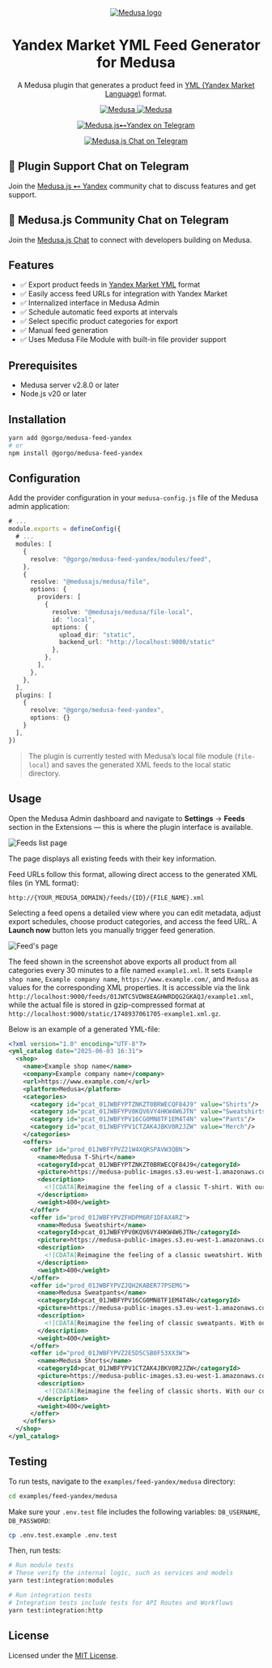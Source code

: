<p align="center">
  <a href="https://www.medusajs.com">
    <picture>
    <source media="(prefers-color-scheme: dark)" srcset="https://user-images.githubusercontent.com/59018053/229103275-b5e482bb-4601-46e6-8142-244f531cebdb.svg">
    <source media="(prefers-color-scheme: light)" srcset="https://user-images.githubusercontent.com/59018053/229103726-e5b529a3-9b3f-4970-8a1f-c6af37f087bf.svg">
    <img alt="Medusa logo" src="https://user-images.githubusercontent.com/59018053/229103726-e5b529a3-9b3f-4970-8a1f-c6af37f087bf.svg">
    </picture>
  </a>
  
</p>

<h1 align="center">
Yandex Market YML Feed Generator for Medusa
</h1>

<p align="center">
A Medusa plugin that generates a product feed in <a href="https://yandex.com/support/direct/feeds/requirements-yml.html">YML (Yandex Market Language)</a> format.
</p>

<p align="center">
  <a href="https://medusajs.com">
    <img src="https://img.shields.io/badge/Medusa-^2.8.0-blue?logo=medusa" alt="Medusa" />
  </a>
  <a href="https://medusajs.com">
    <img src="https://img.shields.io/badge/Tested_with_Medusa-v2.10.2-green?logo=checkmarx" alt="Medusa" />
  </a>
</p>

<p align="center">
  <a href="https://t.me/medusajs_yandex">
    <img src="https://img.shields.io/badge/Telegram-Medusa.js⊷Yandex_Support_Chat-0088cc?logo=telegram&style=social" alt="Medusa.js⊷Yandex on Telegram" />
  </a>
</p>

<p align="center">
  <a href="https://t.me/medusajs_chat">
    <img src="https://img.shields.io/badge/Telegram-Medusa.js_Dev_Community_Chat-0088cc?logo=telegram&style=social" alt="Medusa.js Chat on Telegram" />
  </a>
</p>


## 💬 Plugin Support Chat on Telegram

Join the [Medusa.js ⊷ Yandex](https://t.me/medusajs_yandex) community chat to discuss features and get support.

## 👥 Medusa.js Community Chat on Telegram

Join the [Medusa.js Chat](https://t.me/medusajs_chat) to connect with developers building on Medusa.

## Features

- ✅ Export product feeds in [Yandex Market YML](https://yandex.com/support/direct/en/feeds/requirements-yml.html) format
- ✅ Easily access feed URLs for integration with Yandex Market
- ✅ Internalized interface in Medusa Admin
- ✅ Schedule automatic feed exports at intervals
- ✅ Select specific product categories for export
- ✅ Manual feed generation
- ✅ Uses Medusa File Module with built-in file provider support

## Prerequisites

- Medusa server v2.8.0 or later
- Node.js v20 or later

## Installation

```bash
yarn add @gorgo/medusa-feed-yandex
# or
npm install @gorgo/medusa-feed-yandex
```

## Configuration

Add the provider configuration in your `medusa-config.js` file of the Medusa admin application:

```ts
# ...
module.exports = defineConfig({
  # ...
  modules: [
    {
      resolve: "@gorgo/medusa-feed-yandex/modules/feed",
    },
    {
      resolve: "@medusajs/medusa/file",
      options: {
        providers: [
          {
            resolve: "@medusajs/medusa/file-local",
            id: "local",
            options: {
              upload_dir: "static",
              backend_url: "http://localhost:9000/static"
            },
          },
        ],
      },
    },
  ],
  plugins: [
    {
      resolve: "@gorgo/medusa-feed-yandex",
      options: {}
    }
  ],
})
```

> The plugin is currently tested with Medusa’s local file module (`file-local`) and saves the generated XML feeds to the local static directory.

## Usage

Open the Medusa Admin dashboard and navigate to **Settings** -> **Feeds** section in the Extensions — this is where the plugin interface is available.

![Feeds list page](https://github.com/user-attachments/assets/7998358a-a0ed-4f46-8927-0db3189aea31)

The page displays all existing feeds with their key information.

Feed URLs follow this format, allowing direct access to the generated XML files (in YML format):

```
http://{YOUR_MEDUSA_DOMAIN}/feeds/{ID}/{FILE_NAME}.xml
```

Selecting a feed opens a detailed view where you can edit metadata, adjust export schedules, choose product categories, and access the feed URL. A **Launch now** button lets you manually trigger feed generation.

![Feed's page](https://github.com/user-attachments/assets/551f896a-8e42-44a7-9a37-0de2f436c994)

The feed shown in the screenshot above exports all product from all categories every 30 minutes to a file named `example1.xml`. It sets `Example shop name`, `Example company name`, `https://www.example.com/`, and `Medusa` as values for the corresponding XML properties. It is accessible via the link `http://localhost:9000/feeds/01JWTC5VDW8EAGHWRDQG2GKAQJ/example1.xml`, while the actual file is stored in gzip-compressed format at `http://localhost:9000/static/1748937061705-example1.xml.gz`.

Below is an example of a generated YML-file:

```xml
<?xml version="1.0" encoding="UTF-8"?>
<yml_catalog date="2025-06-03 16:31">
  <shop>
    <name>Example shop name</name>
    <company>Example company name</company>
    <url>https://www.example.com/</url>
    <platform>Medusa</platform>
    <categories>
      <category id="pcat_01JWBFYPTZNKZT0BRWECQF84J9" value="Shirts"/>
      <category id="pcat_01JWBFYPV0KQV6VY4HKW4W6JTN" value="Sweatshirts"/>
      <category id="pcat_01JWBFYPV16CG0MN8TF1EM4T4N" value="Pants"/>
      <category id="pcat_01JWBFYPV1CTZAK4JBKV0R2JZW" value="Merch"/>
    </categories>
    <offers>
      <offer id="prod_01JWBFYPVZ21W4XQRSPAVW3QBN">
        <name>Medusa T-Shirt</name>
        <categoryId>pcat_01JWBFYPTZNKZT0BRWECQF84J9</categoryId>
        <picture>https://medusa-public-images.s3.eu-west-1.amazonaws.com/tee-black-front.png</picture>
        <description>
          <![CDATA[Reimagine the feeling of a classic T-shirt. With our cotton T-shirts, everyday essentials no longer have to be ordinary.]]>
        </description>
        <weight>400</weight>
      </offer>
      <offer id="prod_01JWBFYPVZFHDPM6RF1DFAX4RZ">
        <name>Medusa Sweatshirt</name>
        <categoryId>pcat_01JWBFYPV0KQV6VY4HKW4W6JTN</categoryId>
        <picture>https://medusa-public-images.s3.eu-west-1.amazonaws.com/sweatshirt-vintage-front.png</picture>
        <description>
          <![CDATA[Reimagine the feeling of a classic sweatshirt. With our cotton sweatshirt, everyday essentials no longer have to be ordinary.]]>
        </description>
        <weight>400</weight>
      </offer>
      <offer id="prod_01JWBFYPVZJQH2KABER77PSEMG">
        <name>Medusa Sweatpants</name>
        <categoryId>pcat_01JWBFYPV16CG0MN8TF1EM4T4N</categoryId>
        <picture>https://medusa-public-images.s3.eu-west-1.amazonaws.com/sweatpants-gray-front.png</picture>
        <description>
          <![CDATA[Reimagine the feeling of classic sweatpants. With our cotton sweatpants, everyday essentials no longer have to be ordinary.]]>
        </description>
        <weight>400</weight>
      </offer>
      <offer id="prod_01JWBFYPVZ2E5D5CSB0F53XX3W">
        <name>Medusa Shorts</name>
        <categoryId>pcat_01JWBFYPV1CTZAK4JBKV0R2JZW</categoryId>
        <picture>https://medusa-public-images.s3.eu-west-1.amazonaws.com/shorts-vintage-front.png</picture>
        <description>
          <![CDATA[Reimagine the feeling of classic shorts. With our cotton shorts, everyday essentials no longer have to be ordinary.]]>
        </description>
        <weight>400</weight>
      </offer>
    </offers>
  </shop>
</yml_catalog>
```

## Testing

To run tests, navigate to the `examples/feed-yandex/medusa` directory:

```bash
cd examples/feed-yandex/medusa
```

Make sure your `.env.test` file includes the following variables: `DB_USERNAME`, `DB_PASSWORD`:

```bash
cp .env.test.example .env.test
```

Then, run tests:

```bash
# Run module tests
# These verify the internal logic, such as services and models
yarn test:integration:modules

# Run integration tests
# Integration tests include tests for API Routes and Workflows
yarn test:integration:http
```

## License

Licensed under the [MIT License](LICENSE).
